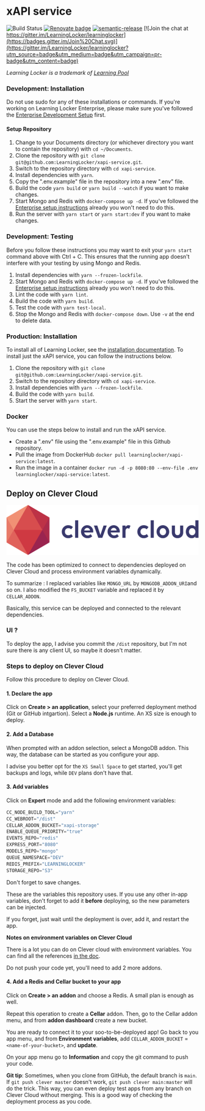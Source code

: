 # xAPI service

![Build Status](https://github.com/LearningLocker/xapi-service/actions/workflows/integration.yml/badge.svg?branch=master)
[![Renovate badge](https://img.shields.io/badge/Renovate-enabled-brightgreen.svg)](https://renovateapp.com/)
[![semantic-release](https://img.shields.io/badge/%20%20%F0%9F%93%A6%F0%9F%9A%80-semantic--release-e10079.svg)](https://github.com/semantic-release/semantic-release)
[![Join the chat at https://gitter.im/LearningLocker/learninglocker](https://badges.gitter.im/Join%20Chat.svg)](https://gitter.im/LearningLocker/learninglocker?utm_source=badge&utm_medium=badge&utm_campaign=pr-badge&utm_content=badge)

_Learning Locker is a trademark of [Learning Pool](http://learningpool.com)_

### Development: Installation

Do not use sudo for any of these installations or commands. If you're working on Learning Locker Enterprise, please make sure you've followed the [Enterprise Development Setup](https://github.com/LearningLocker/enterprise/blob/master/README.md#development-setup) first.

#### Setup Repository

1. Change to your Documents directory (or whichever directory you want to contain the repository) with `cd ~/Documents`.
1. Clone the repository with `git clone git@github.com:LearningLocker/xapi-service.git`.
1. Switch to the repository directory with `cd xapi-service`.
1. Install dependencies with `yarn`.
1. Copy the ".env.example" file in the repository into a new ".env" file.
1. Build the code `yarn build` or `yarn build --watch` if you want to make changes.
1. Start Mongo and Redis with `docker-compose up -d`. If you've followed the [Enterprise setup instructions](https://github.com/LearningLocker/enterprise/blob/master/README.md) already you won't need to do this.
1. Run the server with `yarn start` or `yarn start:dev` if you want to make changes.

### Development: Testing

Before you follow these instructions you may want to exit your `yarn start` command above with Ctrl + C. This ensures that the running app doesn't interfere with your testing by using Mongo and Redis.

1. Install dependencies with `yarn --frozen-lockfile`.
1. Start Mongo and Redis with `docker-compose up -d`. If you've followed the [Enterprise setup instructions](https://github.com/LearningLocker/enterprise/blob/master/README.md) already you won't need to do this.
1. Lint the code with `yarn lint`.
1. Build the code with `yarn build`.
1. Test the code with `yarn test-local`.
1. Stop the Mongo and Redis with `docker-compose down`. Use `-v` at the end to delete data.

### Production: Installation

To install all of Learning Locker, see the [installation documentation](http://docs.learninglocker.net/guides-installing/). To install just the xAPI service, you can follow the instructions below.

1. Clone the repository with `git clone git@github.com:LearningLocker/xapi-service.git`.
1. Switch to the repository directory with `cd xapi-service`.
1. Install dependencies with `yarn --frozen-lockfile`.
1. Build the code with `yarn build`.
1. Start the server with `yarn start`.

### Docker

You can use the steps below to install and run the xAPI service.

- Create a ".env" file using the ".env.example" file in this Github repository.
- Pull the image from DockerHub `docker pull learninglocker/xapi-service:latest`.
- Run the image in a container `docker run -d -p 8080:80 --env-file .env learninglocker/xapi-service:latest`.

## Deploy on Clever Cloud

![clever cloud logo](readme-assets/clever-cloud-logo.png)

The code has been optimized to connect to dependencies deployed on Clever Cloud and process environment variables dynamically.

To summarize : I replaced variables like `MONGO_URL` by `MONGODB_ADDON_URI`and so on. I also modified the `FS_BUCKET` variable and replaced it by `CELLAR_ADDON`.

Basically, this service can be deployed and connected to the relevant dependencies.

### UI ?

To deploy the app, I advise you commit the `/dist` repository, but I'm not sure there is any client UI, so maybe it doesn't matter.

### Steps to deploy on Clever Cloud

Follow this procedure to deploy on Clever Cloud.

#### 1. Declare the app

Click on **Create > an application**, select your preferred deployment method (Git or GitHub intgartion). Select a **Node.js** runtime. An XS size is enough to deploy.

#### 2. Add a Database

When prompted with an addon selection, select a MongoDB addon. This way, the database can be started as you configure your app.

I advise you better opt for the `XS Small Space` to get started, you'll get backups and logs, while `DEV` plans don't have that.

#### 3. Add variables

Click on **Expert** mode and add the following environment variables:

```javascript
CC_NODE_BUILD_TOOL="yarn"
CC_WEBROOT="/dist"
CELLAR_ADDON_BUCKET="xapi-storage"
ENABLE_QUEUE_PRIORITY="true"
EVENTS_REPO="redis"
EXPRESS_PORT="8080"
MODELS_REPO="mongo"
QUEUE_NAMESPACE="DEV"
REDIS_PREFIX="LEARNINGLOCKER"
STORAGE_REPO="S3"
```

Don't forget to save changes.

These are the variables this repository uses. If you use any other in-app variables, don't forget to add it **before** deploying, so the new parameters can be injected.

If you forget, just wait until the deployment is over, add it, and restart the app.

**Notes on environment variables on Clever Cloud**

There is a lot you can do on Clever cloud with environment variables. You can find all the references [in the doc](https://www.clever-cloud.com/doc/reference/reference-environment-variables/).

Do not push your code yet, you'll need to add 2 more addons.

#### 4. Add a Redis and Cellar bucket to your app

Click on **Create > an addon** and choose a Redis. A small plan is enough as well.

Repeat this operation to create a **Cellar** addon. Then, go to the Cellar addon menu, and from **addon dashboard** create a new bucket.

You are ready to connect it to your soo-to-be-deployed app! Go back to you app menu, and from **Environment variables**, add `CELLAR_ADDON_BUCKET` = `<name-of-your-bucket>`, and **update**.

On your app menu go to **Information** and copy the git command to push your code.

**Git tip**: Sometimes, when you clone from GitHub, the default branch is `main`. If `git push clever master` doesn't work, `git push clever main:master` will do the trick. This way, you can even deploy test apps from any branch on Clever Cloud without merging. This is a good way of checking the deployment process as you code.
